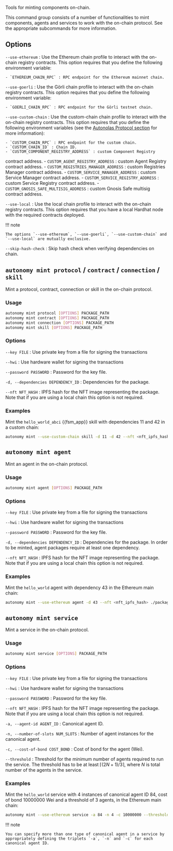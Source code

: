 Tools for minting components on-chain.

This command group consists of a number of functionalities to mint components, agents and services to work with the on-chain protocol. See the appropriate subcommands for more information.

## Options

`--use-ethereum`
: Use the Ethereum chain profile to interact with the on-chain registry contracts. This option requires that you define the following environment variable:

    - `ETHEREUM_CHAIN_RPC` : RPC endpoint for the Ethereum mainnet chain.

`--use-goerli`
: Use the Görli chain profile to interact with the on-chain registry contracts. This option requires that you define the following environment variable:

    - `GOERLI_CHAIN_RPC` : RPC endpoint for the Görli testnet chain.

`--use-custom-chain`
: Use the custom-chain chain profile to interact with the on-chain registry contracts. This option requires that you define the following environment variables (see the [Autonolas Protocol section](https://docs.autonolas.network/protocol/) for more information):

    - `CUSTOM_CHAIN_RPC` : RPC endpoint for the custom chain.
    - `CUSTOM_CHAIN_ID` : Chain ID.
    - `CUSTOM_COMPONENT_REGISTRY_ADDRESS` : custom Component Registry
 contract address.
    - `CUSTOM_AGENT_REGISTRY_ADDRESS` : custom Agent Registry contract address.
    - `CUSTOM_REGISTRIES_MANAGER_ADDRESS` : custom Registries Manager contract address.
    - `CUSTOM_SERVICE_MANAGER_ADDRESS` : custom Service Manager contract address.
    - `CUSTOM_SERVICE_REGISTRY_ADDRESS` : custom Service Registry contract address.
    - `CUSTOM_GNOSIS_SAFE_MULTISIG_ADDRESS` : custom Gnosis Safe multisig contract address.

`--use-local`
: Use the local chain profile to interact with the on-chain registry contracts. This option requires that you have a local Hardhat node with the required contracts deployed.

!!! note

    The options `--use-ethereum`, `--use-goerli`, `--use-custom-chain` and `--use-local` are mutually exclusive.

`--skip-hash-check`
: Skip hash check when verifying dependencies on chain.

## `autonomy mint protocol` / `contract` / `connection` / `skill`

Mint a protocol, contract, connection or skill in the on-chain protocol.

### Usage

```bash
autonomy mint protocol [OPTIONS] PACKAGE_PATH
autonomy mint contract [OPTIONS] PACKAGE_PATH
autonomy mint connection [OPTIONS] PACKAGE_PATH
autonomy mint skill [OPTIONS] PACKAGE_PATH
```
### Options

`--key FILE`
: Use private key from a file for signing the transactions

`--hwi`
: Use hardware wallet for signing the transactions

`--password PASSWORD`
: Password for the key file.

`-d, --dependencies DEPENDENCY_ID`
: Dependencies for the package.

`--nft NFT_HASH`
: IPFS hash for the NFT image representing the package. Note that if you are using a local chain this option is not required.

### Examples

Mint the `hello_world_abci` {{fsm_app}} skill with dependencies 11 and 42 in a custom chain:

```bash
autonomy mint --use-custom-chain skill -d 11 -d 42 --nft <nft_ipfs_hash> ./packages/valory/skills/hello_world_abci --key my_keys_file
```

## `autonomy mint agent`

Mint an agent in the on-chain protocol.
### Usage

```bash
autonomy mint agent [OPTIONS] PACKAGE_PATH
```

### Options

`--key FILE`
: Use private key from a file for signing the transactions

`--hwi`
: Use hardware wallet for signing the transactions

`--password PASSWORD`
: Password for the key file.

`-d, --dependencies DEPENDENCY_ID`
: Dependencies for the package. In order to be minted, agent packages require at least one dependency.

`--nft NFT_HASH`
: IPFS hash for the NFT image representing the package. Note that if you are using a local chain this option is not required.

### Examples

Mint the `hello_world` agent with dependency 43 in the Ethereum main chain:

```bash
autonomy mint --use-ethereum agent -d 43 --nft <nft_ipfs_hash> ./packages/valory/agents/hello_world --key my_keys_file
```

## `autonomy mint service`

Mint a service in the on-chain protocol.
### Usage

```bash
autonomy mint service [OPTIONS] PACKAGE_PATH
```

### Options
  
`--key FILE`
: Use private key from a file for signing the transactions

`--hwi`
: Use hardware wallet for signing the transactions

`--password PASSWORD`
: Password for the key file.

`--nft NFT_HASH`
: IPFS hash for the NFT image representing the package. Note that if you are using a local chain this option is not required.

`-a, --agent-id AGENT_ID`
: Canonical agent ID.

`-n, --number-of-slots NUM_SLOTS`
: Number of agent instances for the canonical agent.

`-c, --cost-of-bond COST_BOND`
: Cost of bond for the agent (Wei).

`--threshold`
: Threshold for the minimum number of agents required to run the service. The threshold has to be at least $\lceil(2N + 1) / 3\rceil$, where $N$ is total number of the agents in the service.

### Examples

Mint the `hello_world` service with 4 instances of canonical agent ID 84, cost of bond 10000000 Wei and a threshold of 3 agents, in the Ethereum main chain:

```bash
autonomy mint --use-ethereum service -a 84 -n 4 -c 10000000 --threshold 3 --nft <nft_ipfs_hash> ./packages/valory/services/hello_world --key my_keys_file
```

!!! note

    You can specify more than one type of canonical agent in a service by appropriately defining the triplets `-a`, `-n` and `-c` for each canonical agent ID.